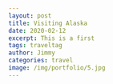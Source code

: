 ```yaml
---
layout: post
title: Visiting Alaska
date: 2020-02-12
excerpt: This is a first
tags: traveltag
author: Jimmy
categories: travel
image: /img/portfolio/5.jpg
---
```

